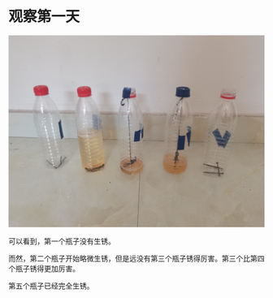 # 观察第一天

![](../assets/Fe/IMG_20220731_123347.jpg)

可以看到，第一个瓶子没有生锈。

而然，第二个瓶子开始略微生锈，但是远没有第三个瓶子锈得厉害。第三个比第四个瓶子锈得更加厉害。

第五个瓶子已经完全生锈。

